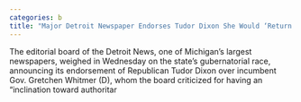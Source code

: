 ```yaml
---
categories: b
title: "Major Detroit Newspaper Endorses Tudor Dixon She Would ‘Return Michigan to Consensus Governing’"
---
```

The editorial board of the Detroit News, one of Michigan’s largest newspapers, weighed in Wednesday on the state’s gubernatorial race, announcing its endorsement of Republican Tudor Dixon over incumbent Gov. Gretchen Whitmer (D), whom the board criticized for having an “inclination toward authoritar